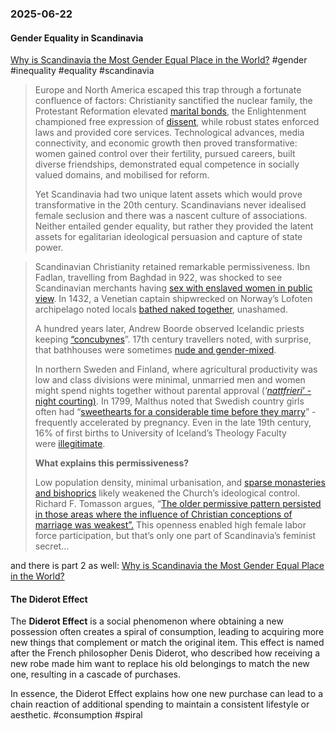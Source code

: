 ### 2025-06-22
#### Gender Equality in Scandinavia
[Why is Scandinavia the Most Gender Equal Place in the World?](https://www.ggd.world/p/why-is-scandinavia-the-most-gender) #gender #inequality #equality #scandinavia

> Europe and North America escaped this trap through a fortunate confluence of factors: Christianity sanctified the nuclear family, the Protestant Reformation elevated [marital bonds](https://www.ggd.world/p/romantic-love-is-an-under-rated-driver), the Enlightenment championed free expression of [dissent](https://www.amazon.co.uk/What-Free-Speech-History-Dangerous/dp/0241347475), while robust states enforced laws and provided core services. Technological advances, media connectivity, and economic growth then proved transformative: women gained control over their fertility, pursued careers, built diverse friendships, demonstrated equal competence in socially valued domains, and mobilised for reform.
> 
> Yet Scandinavia had two unique latent assets which would prove transformative in the 20th century. Scandinavians never idealised female seclusion and there was a nascent culture of associations. Neither entailed gender equality, but rather they provided the latent assets for egalitarian ideological persuasion and capture of state power.

> Scandinavian Christianity retained remarkable permissiveness. Ibn Fadlan, travelling from Baghdad in 922, was shocked to see Scandinavian merchants having [sex with enslaved women in public view](https://www.cambridge.org/core/journals/comparative-studies-in-society-and-history/article/premarital-sexual-permissiveness-and-illegitimacy-in-the-nordic-countries/0F65000300835F743411FD3973AAE797). In 1432, a Venetian captain shipwrecked on Norway’s Lofoten archipelago noted locals [bathed naked together](https://www.amazon.co.uk/Cross-Scepter-Scandinavian-Kingdoms-Reformation/dp/069116908X), unashamed.
> 
> A hundred years later, Andrew Boorde observed Icelandic priests keeping [“concubynes](https://www.cambridge.org/core/journals/comparative-studies-in-society-and-history/article/premarital-sexual-permissiveness-and-illegitimacy-in-the-nordic-countries/0F65000300835F743411FD3973AAE797)”. 17th century travellers noted, with surprise, that bathhouses were sometimes [nude and gender-mixed](https://notchesblog.com/2019/03/19/some-like-it-hot-sex-and-the-sauna-in-early-modern-sweden/).
> 
> In northern Sweden and Finland, where agricultural productivity was low and class divisions were minimal, unmarried men and women might spend nights together without parental approval (‘_[nattfrieri](https://www.amazon.co.uk/Swedish-Theory-Love-Individualism-Scandinavian/dp/0295750553)_[’ - night courting)](https://www.amazon.co.uk/Swedish-Theory-Love-Individualism-Scandinavian/dp/0295750553). In 1799, Malthus noted that Swedish country girls often had “[sweethearts for a considerable time before they marry](https://www.cambridge.org/core/journals/comparative-studies-in-society-and-history/article/premarital-sexual-permissiveness-and-illegitimacy-in-the-nordic-countries/0F65000300835F743411FD3973AAE797)” - frequently accelerated by pregnancy. Even in the late 19th century, 16% of first births to University of Iceland’s Theology Faculty were [illegitimate](https://www.cambridge.org/core/journals/comparative-studies-in-society-and-history/article/premarital-sexual-permissiveness-and-illegitimacy-in-the-nordic-countries/0F65000300835F743411FD3973AAE797).
> 
> **What explains this permissiveness?**
> 
> Low population density, minimal urbanisation, and [sparse monasteries and bishoprics](https://press.princeton.edu/books/hardcover/9780691245072/sacred-foundations) likely weakened the Church’s ideological control. Richard F. Tomasson argues, “[The older permissive pattern persisted in those areas where the influence of Christian conceptions of marriage was weakest”.](https://www.cambridge.org/core/journals/comparative-studies-in-society-and-history/article/premarital-sexual-permissiveness-and-illegitimacy-in-the-nordic-countries/0F65000300835F743411FD3973AAE797) This openness enabled high female labor force participation, but that’s only one part of Scandinavia’s feminist secret…

and there is part 2 as well: [Why is Scandinavia the Most Gender Equal Place in the World?](https://www.ggd.world/p/why-is-scandinavia-the-most-gender-2d5)

#### The Diderot Effect
The **Diderot Effect** is a social phenomenon where obtaining a new possession often creates a spiral of consumption, leading to acquiring more new things that complement or match the original item. This effect is named after the French philosopher Denis Diderot, who described how receiving a new robe made him want to replace his old belongings to match the new one, resulting in a cascade of purchases.

In essence, the Diderot Effect explains how one new purchase can lead to a chain reaction of additional spending to maintain a consistent lifestyle or aesthetic. #consumption #spiral